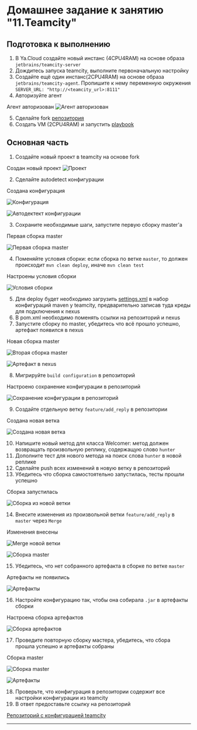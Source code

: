 # Домашнее задание к занятию "11.Teamcity"

## Подготовка к выполнению

1. В Ya.Cloud создайте новый инстанс (4CPU4RAM) на основе образа `jetbrains/teamcity-server`
2. Дождитесь запуска teamcity, выполните первоначальную настройку
3. Создайте ещё один инстанс(2CPU4RAM) на основе образа `jetbrains/teamcity-agent`. Пропишите к нему переменную окружения `SERVER_URL: "http://<teamcity_url>:8111"`
4. Авторизуйте агент

Агент авторизован
![Агент авторизован](./src/agent.png "Агент авторизован")

5. Сделайте fork [репозитория](https://github.com/aragastmatb/example-teamcity)
6. Создать VM (2CPU4RAM) и запустить [playbook](./infrastructure)

## Основная часть

1. Создайте новый проект в teamcity на основе fork

Создан новый проект
![Проект](./src/project.png "Проект")

2. Сделайте autodetect конфигурации

Создана конфигурация

![Конфигурация](./src/config.png "Конфигурация")

![Автодектект конфигурации](./src/autodetect.png "Автодектект конфигурации")

3. Сохраните необходимые шаги, запустите первую сборку master'a

Первая сборка master

![Первая сборка master](./src/build1.png "Первая сборка master")

4. Поменяйте условия сборки: если сборка по ветке `master`, то должен происходит `mvn clean deploy`, иначе `mvn clean test`

Настроены условия сборки

![Условия сборки](./src/build_master.png "Условия сборки")

5. Для deploy будет необходимо загрузить [settings.xml](./teamcity/settings.xml) в набор конфигураций maven у teamcity, предварительно записав туда креды для подключения к nexus
6. В pom.xml необходимо поменять ссылки на репозиторий и nexus
7. Запустите сборку по master, убедитесь что всё прошло успешно, артефакт появился в nexus

Новая сборка master

![Вторая сборка master](./src/build_master.png "Вторая сборка master")

![Артефакт в nexus](./src/nexus.png "Артефакт в nexus")

8. Мигрируйте `build configuration` в репозиторий

Настроено сохранение конфигурации в репозиторий

![Сохранение конфигурации в репозиторий](./src/sync.png "Сохранение конфигурации в репозиторий")

9. Создайте отдельную ветку `feature/add_reply` в репозитории

Создана новая ветка

![Создана новая ветка](./src/branch.png "Создана новая ветка")

10. Напишите новый метод для класса Welcomer: метод должен возвращать произвольную реплику, содержащую слово `hunter`
11. Дополните тест для нового метода на поиск слова `hunter` в новой реплике
12. Сделайте push всех изменений в новую ветку в репозиторий
13. Убедитесь что сборка самостоятельно запустилась, тесты прошли успешно

Сборка запустилась

![Сборка из новой ветки](./src/build_branch.png "Сборка из новой ветки")

14. Внесите изменения из произвольной ветки `feature/add_reply` в `master` через `Merge`

Изменения внесены

![Merge новой ветки](./src/merge1.png "Merge новой ветки")

![Сборка master](./src/build_master2.png "Сборка master")

15. Убедитесь, что нет собранного артефакта в сборке по ветке `master`

Артефакты не появились

![Артефакты](./src/noart.png "Артефакты")

16. Настройте конфигурацию так, чтобы она собирала `.jar` в артефакты сборки

Настроена сборка артефактов

![Сборка артефактов](./src/art_set.png "Сборка артефактов")

17. Проведите повторную сборку мастера, убедитесь, что сбора прошла успешно и артефакты собраны

Сборка master

![Сборка master](./src/build_master3.png "Сборка master")

![Артефакты](./src/art.png "Артефакты")

18. Проверьте, что конфигурация в репозитории содержит все настройки конфигурации из teamcity
19. В ответ предоставьте ссылку на репозиторий

[Репозиторий с конфигурацией teamcity](https://github.com/kmv879/example-teamcity.git)

---
